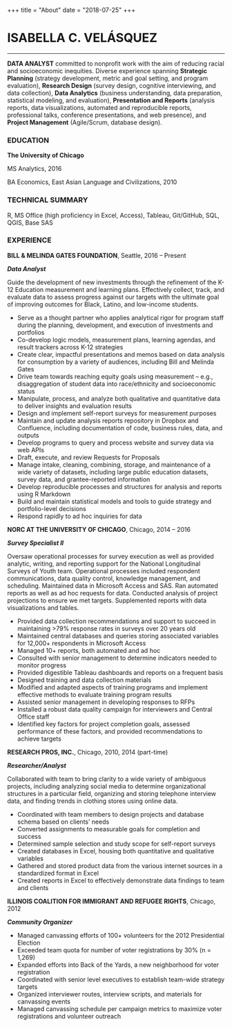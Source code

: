 +++
title = "About"
date = "2018-07-25"
+++

# ISABELLA C. VELÁSQUEZ
---

**DATA ANALYST** committed to nonprofit work with the aim of reducing racial and socioeconomic inequities. Diverse experience spanning **Strategic Planning** (strategy development, metric and goal setting, and program evaluation), **Research Design** (survey design, cognitive interviewing, and data collection), **Data Analytics** (business understanding, data preparation, statistical modeling, and evaluation), **Presentation and Reports** (analysis reports, data visualizations, automated and reproducible reports, professional talks, conference presentations, and web presence), and **Project Management** (Agile/Scrum, database design).

### EDUCATION

**The University of Chicago**

MS Analytics, 2016

BA Economics, East Asian Language and Civilizations, 2010

### TECHNICAL SUMMARY

R, MS Office (high proficiency in Excel, Access), Tableau, Git/GitHub, SQL, QGIS, Base SAS

### EXPERIENCE

**BILL & MELINDA GATES FOUNDATION**, Seattle, 2016 – Present

***Data Analyst***

Guide the development of new investments through the refinement of the K-12 Education measurement and learning plans. Effectively collect, track, and evaluate data to assess progress against our targets with the ultimate goal of improving outcomes for Black, Latino, and low-income students.

- Serve as a thought partner who applies analytical rigor for program staff during the planning, development, and execution of investments and portfolios
- Co-develop logic models, measurement plans, learning agendas, and result trackers across K-12 strategies
- Create clear, impactful presentations and memos based on data analysis for consumption by a variety of audiences, including Bill and Melinda Gates
- Drive team towards reaching equity goals using measurement – e.g., disaggregation of student data into race/ethnicity and socioeconomic status
- Manipulate, process, and analyze both qualitative and quantitative data to deliver insights and evaluation results
- Design and implement self-report surveys for measurement purposes
- Maintain and update analysis reports repository in Dropbox and Confluence, including documentation of code, business rules, data, and outputs
- Develop programs to query and process website and survey data via web APIs
- Draft, execute, and review Requests for Proposals
- Manage intake, cleaning, combining, storage, and maintenance of a wide variety of datasets, including large public education datasets, survey data, and grantee-reported information
- Develop reproducible processes and structures for analysis and reports using R Markdown
- Build and maintain statistical models and tools to guide strategy and portfolio-level decisions
- Respond rapidly to ad hoc inquiries for data

**NORC AT THE UNIVERSITY OF CHICAGO**, Chicago, 2014 – 2016

***Survey Specialist II***

Oversaw operational processes for survey execution as well as provided analytic, writing, and reporting support for the National Longitudinal Surveys of Youth team. Operational processes included respondent communications, data quality control, knowledge management, and scheduling. Maintained data in Microsoft Access and SAS. Ran automated reports as well as ad hoc requests for data. Conducted analysis of project projections to ensure we met targets. Supplemented reports with data visualizations and tables.

- Provided data collection recommendations and support to succeed in maintaining >79% response rates in surveys over 20 years old
- Maintained central databases and queries storing associated variables for 12,000+ respondents in Microsoft Access
- Managed 10+ reports, both automated and ad hoc
- Consulted with senior management to determine indicators needed to monitor progress
- Provided digestible Tableau dashboards and reports on a frequent basis
- Designed training and data collection materials
- Modified and adapted aspects of training programs and implement effective methods to evaluate training program results
- Assisted senior management in developing responses to RFPs
- Installed a robust data quality campaign for interviewers and Central Office staff
- Identified key factors for project completion goals, assessed performance of these factors, and provided recommendations to achieve targets

**RESEARCH PROS, INC.**, Chicago, 2010, 2014 (part-time)

***Researcher/Analyst***

Collaborated with team to bring clarity to a wide variety of ambiguous projects, including analyzing social media to determine organizational structures in a particular field, organizing and storing telephone interview data, and finding trends in clothing stores using online data. 
- Coordinated with team members to design projects and database schema based on clients’ needs
- Converted assignments to measurable goals for completion and success
- Determined sample selection and study scope for self-report surveys
- Created databases in Excel, housing both quantitative and qualitative variables
- Gathered and stored product data from the various internet sources in a standardized format in Excel
- Created reports in Excel to effectively demonstrate data findings to team and clients

**ILLINOIS COALITION FOR IMMIGRANT AND REFUGEE RIGHTS**, Chicago, 2012

***Community Organizer***

- Managed canvassing efforts of 100+ volunteers for the 2012 Presidential Election
- Exceeded team quota for number of voter registrations by 30% (n = 1,269)
- Expanded efforts into Back of the Yards, a new neighborhood for voter registration
- Coordinated with senior level executives to establish team-wide strategy targets
- Organized interviewer routes, interview scripts, and materials for canvassing events
- Managed canvassing schedule per campaign metrics to maximize voter registrations and volunteer outreach

